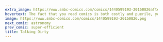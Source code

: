 ```yaml
---
extra_image: https://www.smbc-comics.com/comics/1440599193-20150826after.png
hovertext: The fact that you read comics is both costly and puerile, you slut!
image: https://www.smbc-comics.com/comics/1440599193-20150826.png
next_comic: astronomy
prev_comic: super-efficient
title: Talking Dirty
---
```


